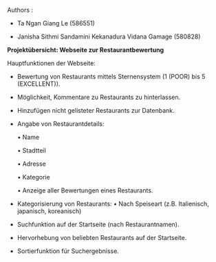 Authors : 

- Ta Ngan Giang Le (586551) 

- Janisha Sithmi Sandamini Kekanadura Vidana Gamage (580828)


**Projektübersicht: Webseite zur Restaurantbewertung**

Hauptfunktionen der Webseite:

- Bewertung von Restaurants mittels Sternensystem (1 (POOR) bis 5 (EXCELLENT)).


- Möglichkeit, Kommentare zu Restaurants zu hinterlassen.



- Hinzufügen nicht gelisteter Restaurants zur Datenbank.


- Angabe von Restaurantdetails:

  • Name

  • Stadtteil

  • Adresse

  • Kategorie

  • Anzeige aller Bewertungen eines Restaurants.


- Kategorisierung von Restaurants:
  • Nach Speiseart (z.B. Italienisch, japanisch, koreanisch)


- Suchfunktion auf der Startseite (nach Restaurantnamen).


- Hervorhebung von beliebten Restaurants auf der Startseite.


- Sortierfunktion für Suchergebnisse.